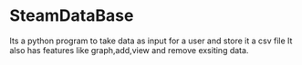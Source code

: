 # SteamDataBase
Its a python program to take data as input for a user and  store it a csv file
It also has features like graph,add,view and remove exsiting data.
